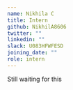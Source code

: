 ```yaml
---
name: Nikhila C
title: Intern
github: NikhilA8606
twitter: ""
linkedin: ""
slack: U083HFWFESD
joining_date: ""
role: intern
---
```


Still waiting for this
